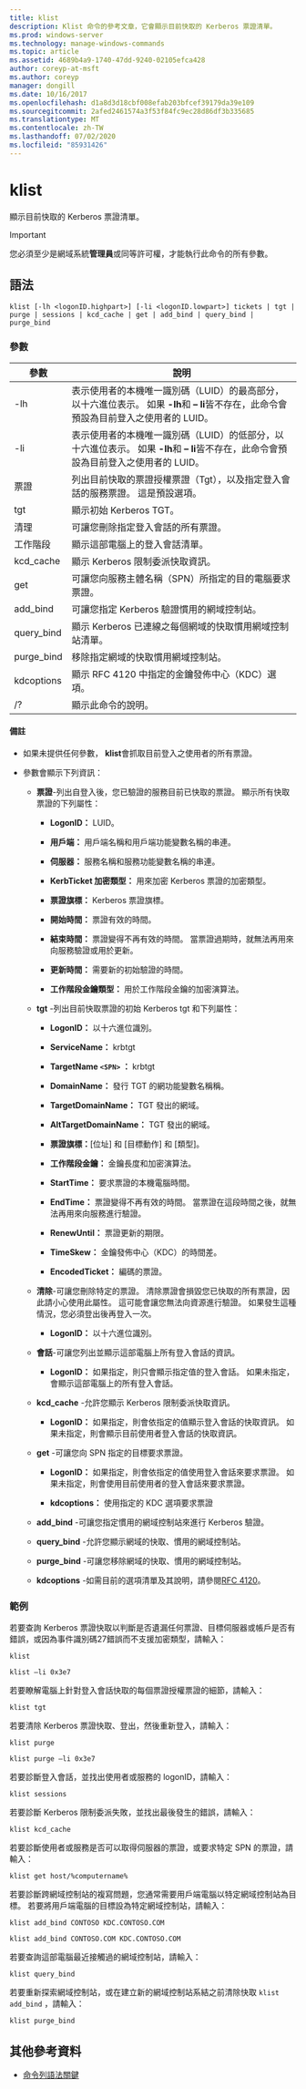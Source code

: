 ```yaml
---
title: klist
description: Klist 命令的參考文章，它會顯示目前快取的 Kerberos 票證清單。
ms.prod: windows-server
ms.technology: manage-windows-commands
ms.topic: article
ms.assetid: 4689b4a9-1740-47dd-9240-02105efca428
author: coreyp-at-msft
ms.author: coreyp
manager: dongill
ms.date: 10/16/2017
ms.openlocfilehash: d1a8d3d18cbf008efab203bfcef39179da39e109
ms.sourcegitcommit: 2afed2461574a3f53f84fc9ec28d86df3b335685
ms.translationtype: MT
ms.contentlocale: zh-TW
ms.lasthandoff: 07/02/2020
ms.locfileid: "85931426"
---
```

# <a name="klist"></a>klist

顯示目前快取的 Kerberos 票證清單。

> [!IMPORTANT]
> 您必須至少是網域系統**管理員**或同等許可權，才能執行此命令的所有參數。

## <a name="syntax"></a>語法

```
klist [-lh <logonID.highpart>] [-li <logonID.lowpart>] tickets | tgt | purge | sessions | kcd_cache | get | add_bind | query_bind | purge_bind
```

### <a name="parameters"></a>參數

| 參數 | 說明 |
| --------- | ----------- |
| -lh | 表示使用者的本機唯一識別碼（LUID）的最高部分，以十六進位表示。 如果 **-lh**和 **– li**皆不存在，此命令會預設為目前登入之使用者的 LUID。 |
| -li | 表示使用者的本機唯一識別碼（LUID）的低部分，以十六進位表示。 如果 **-lh**和 **– li**皆不存在，此命令會預設為目前登入之使用者的 LUID。 |
| 票證 | 列出目前快取的票證授權票證（Tgt），以及指定登入會話的服務票證。 這是預設選項。 |
| tgt | 顯示初始 Kerberos TGT。 |
| 清理 | 可讓您刪除指定登入會話的所有票證。 |
| 工作階段 | 顯示這部電腦上的登入會話清單。 |
| kcd_cache | 顯示 Kerberos 限制委派快取資訊。 |
| get | 可讓您向服務主體名稱（SPN）所指定的目的電腦要求票證。 |
| add_bind | 可讓您指定 Kerberos 驗證慣用的網域控制站。 |
| query_bind | 顯示 Kerberos 已連線之每個網域的快取慣用網域控制站清單。 |
| purge_bind | 移除指定網域的快取慣用網域控制站。 |
| kdcoptions | 顯示 RFC 4120 中指定的金鑰發佈中心（KDC）選項。 |
| /? | 顯示此命令的說明。 |

#### <a name="remarks"></a>備註

- 如果未提供任何參數， **klist**會抓取目前登入之使用者的所有票證。

- 參數會顯示下列資訊：

  - **票證**-列出自登入後，您已驗證的服務目前已快取的票證。 顯示所有快取票證的下列屬性：

    - **LogonID：** LUID。

    - **用戶端：** 用戶端名稱和用戶端功能變數名稱的串連。

    - **伺服器：** 服務名稱和服務功能變數名稱的串連。

    - **KerbTicket 加密類型：** 用來加密 Kerberos 票證的加密類型。

    - **票證旗標：** Kerberos 票證旗標。

    - **開始時間：** 票證有效的時間。

    - **結束時間：** 票證變得不再有效的時間。 當票證過期時，就無法再用來向服務驗證或用於更新。

    - **更新時間：** 需要新的初始驗證的時間。

    - **工作階段金鑰類型：** 用於工作階段金鑰的加密演算法。

  - **tgt** -列出目前快取票證的初始 Kerberos tgt 和下列屬性：

    - **LogonID：** 以十六進位識別。

    - **ServiceName：** krbtgt

    - **TargetName `<SPN>` ：** krbtgt

    - **DomainName：** 發行 TGT 的網功能變數名稱稱。

    - **TargetDomainName：** TGT 發出的網域。

    - **AltTargetDomainName：** TGT 發出的網域。

    - **票證旗標：**[位址] 和 [目標動作] 和 [類型]。

    - **工作階段金鑰：** 金鑰長度和加密演算法。

    - **StartTime：** 要求票證的本機電腦時間。

    - **EndTime：** 票證變得不再有效的時間。 當票證在這段時間之後，就無法再用來向服務進行驗證。

    - **RenewUntil：** 票證更新的期限。

    - **TimeSkew：** 金鑰發佈中心（KDC）的時間差。

    - **EncodedTicket：** 編碼的票證。

  - **清除**-可讓您刪除特定的票證。 清除票證會損毀您已快取的所有票證，因此請小心使用此屬性。 這可能會讓您無法向資源進行驗證。 如果發生這種情況，您必須登出後再登入一次。

    - **LogonID：** 以十六進位識別。

  - **會話**-可讓您列出並顯示這部電腦上所有登入會話的資訊。

    - **LogonID：** 如果指定，則只會顯示指定值的登入會話。 如果未指定，會顯示這部電腦上的所有登入會話。

  - **kcd_cache** -允許您顯示 Kerberos 限制委派快取資訊。

    - **LogonID：** 如果指定，則會依指定的值顯示登入會話的快取資訊。 如果未指定，則會顯示目前使用者登入會話的快取資訊。

  - **get** -可讓您向 SPN 指定的目標要求票證。

    - **LogonID：** 如果指定，則會依指定的值使用登入會話來要求票證。 如果未指定，則會使用目前使用者的登入會話來要求票證。

    - **kdcoptions：** 使用指定的 KDC 選項要求票證

  - **add_bind** -可讓您指定慣用的網域控制站來進行 Kerberos 驗證。

  - **query_bind** -允許您顯示網域的快取、慣用的網域控制站。

  - **purge_bind** -可讓您移除網域的快取、慣用的網域控制站。

  - **kdcoptions** -如需目前的選項清單及其說明，請參閱[RFC 4120](http://www.ietf.org/rfc/rfc4120.txt)。

### <a name="examples"></a>範例

若要查詢 Kerberos 票證快取以判斷是否遺漏任何票證、目標伺服器或帳戶是否有錯誤，或因為事件識別碼27錯誤而不支援加密類型，請輸入：

```
klist
```

```
klist –li 0x3e7
```

若要瞭解電腦上針對登入會話快取的每個票證授權票證的細節，請輸入：

```
klist tgt
```

若要清除 Kerberos 票證快取、登出，然後重新登入，請輸入：

```
klist purge
```

```
klist purge –li 0x3e7
```

若要診斷登入會話，並找出使用者或服務的 logonID，請輸入：

```
klist sessions
```

若要診斷 Kerberos 限制委派失敗，並找出最後發生的錯誤，請輸入：

```
klist kcd_cache
```

若要診斷使用者或服務是否可以取得伺服器的票證，或要求特定 SPN 的票證，請輸入：

```
klist get host/%computername%
```

若要診斷跨網域控制站的複寫問題，您通常需要用戶端電腦以特定網域控制站為目標。 若要將用戶端電腦的目標設為特定網域控制站，請輸入：

```
klist add_bind CONTOSO KDC.CONTOSO.COM
```

```
klist add_bind CONTOSO.COM KDC.CONTOSO.COM
```

若要查詢這部電腦最近接觸過的網域控制站，請輸入：

```
klist query_bind
```

若要重新探索網域控制站，或在建立新的網域控制站系結之前清除快取 `klist add_bind` ，請輸入：

```
klist purge_bind
```

## <a name="additional-references"></a>其他參考資料

- [命令列語法關鍵](command-line-syntax-key.md)